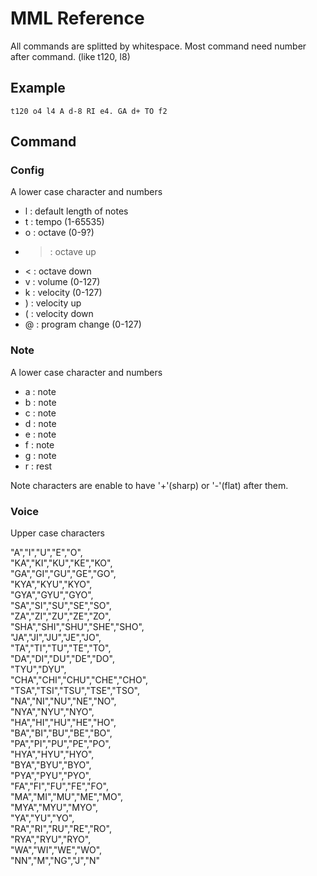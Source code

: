 # MML Reference

All commands are splitted by whitespace.
Most command need number after command. (like t120, l8)

## Example

```
t120 o4 l4 A d-8 RI e4. GA d+ TO f2
```

## Command

### Config

A lower case character and numbers

* l : default length of notes
* t : tempo (1-65535)
* o : octave (0-9?)
* > : octave up
* < : octave down
* v : volume (0-127)
* k : velocity (0-127)
* ) : velocity up
* ( : velocity down
* @ : program change (0-127)

### Note

A lower case character and numbers

* a : note
* b : note
* c : note
* d : note
* e : note
* f : note
* g : note
* r : rest

Note characters are enable to have '+'(sharp) or '-'(flat) after them.

### Voice

Upper case characters

"A","I","U","E","O",  
"KA","KI","KU","KE","KO",  
"GA","GI","GU","GE","GO",  
"KYA","KYU","KYO",  
"GYA","GYU","GYO",  
"SA","SI","SU","SE","SO",  
"ZA","ZI","ZU","ZE","ZO",  
"SHA","SHI","SHU","SHE","SHO",  
"JA","JI","JU","JE","JO",  
"TA","TI","TU","TE","TO",  
"DA","DI","DU","DE","DO",  
"TYU","DYU",  
"CHA","CHI","CHU","CHE","CHO",  
"TSA","TSI","TSU","TSE","TSO",  
"NA","NI","NU","NE","NO",  
"NYA","NYU","NYO",  
"HA","HI","HU","HE","HO",  
"BA","BI","BU","BE","BO",  
"PA","PI","PU","PE","PO",  
"HYA","HYU","HYO",  
"BYA","BYU","BYO",  
"PYA","PYU","PYO",  
"FA","FI","FU","FE","FO",  
"MA","MI","MU","ME","MO",  
"MYA","MYU","MYO",  
"YA","YU","YO",  
"RA","RI","RU","RE","RO",  
"RYA","RYU","RYO",  
"WA","WI","WE","WO",  
"NN","M","NG","J","N"

